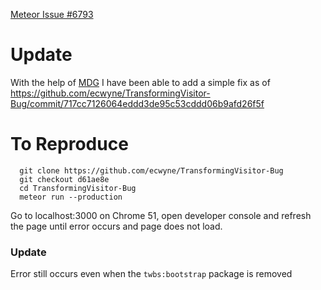 [Meteor Issue #6793](https://github.com/meteor/meteor/issues/6793)

# Update
With the help of [MDG](https://github.com/meteor/meteor/issues/6793#issuecomment-227606218) I have been able to add a simple fix as of https://github.com/ecwyne/TransformingVisitor-Bug/commit/717cc7126064eddd3de95c53cddd06b9afd26f5f

# To Reproduce
```shell
  git clone https://github.com/ecwyne/TransformingVisitor-Bug
  git checkout d61ae8e
  cd TransformingVisitor-Bug
  meteor run --production
```
Go to localhost:3000 on Chrome 51, open developer console and refresh the page until error occurs and page does not load.

### Update
Error still occurs even when the `twbs:bootstrap` package is removed
